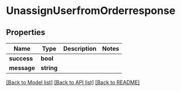 # UnassignUserfromOrderresponse

## Properties
Name | Type | Description | Notes
------------ | ------------- | ------------- | -------------
**success** | **bool** |  | 
**message** | **string** |  | 

[[Back to Model list]](../README.md#documentation-for-models) [[Back to API list]](../README.md#documentation-for-api-endpoints) [[Back to README]](../README.md)


